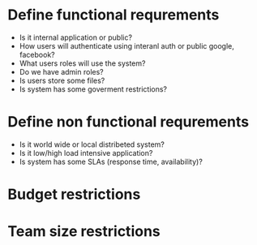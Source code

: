 # Define functional requrements
* Is it internal application or public?
* How users will authenticate using interanl auth or public google, facebook?
* What users roles will use the system?
* Do we have admin roles?
* Is users store some files?
* Is system has some goverment restrictions?


# Define non functional requrements
* Is it world wide or local distribeted system? 
* Is it low/high load intensive application?
* Is system has some SLAs (response time, availability)?

# Budget restrictions
# Team size restrictions


